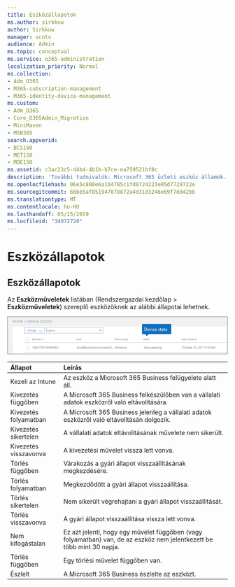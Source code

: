 ```yaml
---
title: Eszközállapotok
ms.author: sirkkuw
author: Sirkkuw
manager: scotv
audience: Admin
ms.topic: conceptual
ms.service: o365-administration
localization_priority: Normal
ms.collection:
- Adm_O365
- M365-subscription-management
- M365-identity-device-management
ms.custom:
- Adm_O365
- Core_O365Admin_Migration
- MiniMaven
- MSB365
search.appverid:
- BCS160
- MET150
- MOE150
ms.assetid: c3ac23c5-d4b4-4b1b-b7ce-ea759521bf8c
description: 'További tudnivalók: Microsoft 365 üzleti eszköz államok.'
ms.openlocfilehash: 06e5c800e6a104785c1fd0724223e05d7729722e
ms.sourcegitcommit: 66bb5af851947078872a4d31d3246e69f7dd42bb
ms.translationtype: MT
ms.contentlocale: hu-HU
ms.lasthandoff: 05/15/2019
ms.locfileid: "34072720"
---
```

# <a name="device-states"></a>Eszközállapotok

## <a name="device-states"></a>Eszközállapotok

Az **Eszközműveletek** listában (Rendszergazdai kezdőlap \> **Eszközműveletek**) szereplő eszközöknek az alábbi állapotai lehetnek.
  
![In the Device actions list, you can see the Devices states.](media/a621c47e-45d9-4e1a-beb9-c03254d40c1d.png)
  
|**Állapot**|**Leírás**|
|:-----|:-----|
|Kezeli az Intune  <br/> |Az eszköz a Microsoft 365 Business felügyelete alatt áll.  <br/> |
|Kivezetés függőben  <br/> |A Microsoft 365 Business felkészülőben van a vállalati adatok eszközről való eltávolítására.  <br/> |
|Kivezetés folyamatban  <br/> |A Microsoft 365 Business jelenleg a vállalati adatok eszközről való eltávolításán dolgozik.  <br/> |
|Kivezetés sikertelen  <br/> | A vállalati adatok eltávolításának művelete nem sikerült.  <br/> |
|Kivezetés visszavonva  <br/> |A kivezetési művelet vissza lett vonva.  <br/> |
|Törlés függőben  <br/> |Várakozás a gyári állapot visszaállításának megkezdésére.  <br/> |
|Törlés folyamatban  <br/> |Megkezdődött a gyári állapot visszaállítása.  <br/> |
|Törlés sikertelen  <br/> |Nem sikerült végrehajtani a gyári állapot visszaállítását.  <br/> |
|Törlés visszavonva  <br/> |A gyári állapot visszaállítása vissza lett vonva.  <br/> |
|Nem kifogástalan  <br/> |Ez azt jelenti, hogy egy művelet függőben (vagy folyamatban) van, de az eszköz nem jelentkezett be több mint 30 napja.  <br/> |
|Törlés függőben  <br/> |Egy törlési művelet függőben van.  <br/> |
|Észlelt  <br/> |A Microsoft 365 Business észlelte az eszközt.  <br/> |
   
